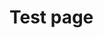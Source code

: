 # Test page

<div data-component="mmp-mortgage-calculator" data-google-api-key="AIzaSyDu6xnGN_mGTV5idEi92pGstYH8aOgGJwc" data-google-sheet-id="1bR0zYtpYTWF6xLgt9ZnxBw5sXw1Z8TzjNmaFkjbbXrU"></div>
<link href="https://cdn.jsdelivr.net/gh/owlwatch/mmp-calculator@0.1.4/dist/index.css" rel="stylesheet" type="text/css" />
<script src="https://cdn.jsdelivr.net/gh/owlwatch/mmp-calculator@0.1.4/dist/index.js"></script>
